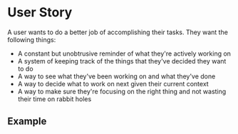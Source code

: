 
# User Story

A user wants to do a better job of accomplishing their tasks. They want the following things:
 
 - A constant but unobtrusive reminder of what they're actively working on
 - A system of keeping track of the things that they've decided they want to do
 - A way to see what they've been working on and what they've done
 - A way to decide what to work on next given their current context
 - A way to make sure they're focusing on the right thing and not wasting their time on rabbit holes


## Example

